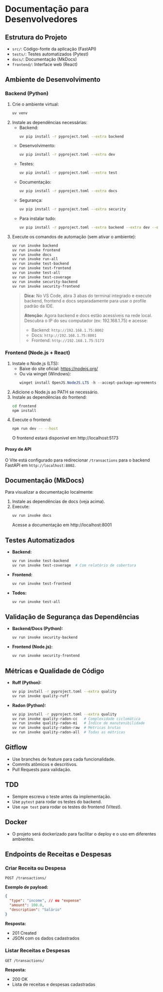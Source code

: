 # Documentação para Desenvolvedores

## Estrutura do Projeto

- `src/`: Código-fonte da aplicação (FastAPI)
- `tests/`: Testes automatizados (Pytest)
- `docs/`: Documentação (MkDocs)
- `frontend/`: Interface web (React)

## Ambiente de Desenvolvimento

### Backend (Python)
1. Crie o ambiente virtual:
   ```sh
   uv venv
   ```
2. Instale as dependências necessárias:
   - Backend:
     ```sh
     uv pip install -r pyproject.toml --extra backend
     ```
   - Desenvolvimento:
     ```sh
     uv pip install -r pyproject.toml --extra dev
     ```
   - Testes:
     ```sh
     uv pip install -r pyproject.toml --extra test
     ```
   - Documentação:
     ```sh
     uv pip install -r pyproject.toml --extra docs
     ```
   - Segurança:
     ```sh
     uv pip install -r pyproject.toml --extra security
     ```
   - Para instalar tudo:
     ```sh
     uv pip install -r pyproject.toml --extra backend --extra dev --extra test --extra docs --extra security
     ```
3. Execute os comandos de automação (sem ativar o ambiente):
   ```sh
   uv run invoke backend
   uv run invoke frontend
   uv run invoke docs
   uv run invoke run-all
   uv run invoke test-backend
   uv run invoke test-frontend
   uv run invoke test-all
   uv run invoke test-coverage
   uv run invoke security-backend
   uv run invoke security-frontend
   ```
   > **Dica:** No VS Code, abra 3 abas do terminal integrado e execute backend, frontend e docs separadamente para usar o profile padrão da IDE.
   >
   > **Atenção:** Agora backend e docs estão acessíveis na rede local. Descubra o IP do seu computador (ex: 192.168.1.75) e acesse:
   > - Backend: `http://192.168.1.75:8002`
   > - Docs: `http://192.168.1.75:8001`
   > - Frontend: `http://192.168.1.75:5173`

### Frontend (Node.js + React)
1. Instale o Node.js (LTS):
   - Baixe do site oficial: https://nodejs.org/
   - Ou via winget (Windows):
     ```powershell
     winget install OpenJS.NodeJS.LTS -h --accept-package-agreements --accept-source-agreements
     ```
2. Adicione o Node.js ao PATH se necessário.
3. Instale as dependências do frontend:
   ```sh
   cd frontend
   npm install
   ```
4. Execute o frontend:
   ```sh
   npm run dev -- --host
   ```
   O frontend estará disponível em http://localhost:5173

#### Proxy de API
O Vite está configurado para redirecionar `/transactions` para o backend FastAPI em `http://localhost:8002`.

## Documentação (MkDocs)

Para visualizar a documentação localmente:

1. Instale as dependências de docs (veja acima).
2. Execute:
   ```sh
   uv run invoke docs
   ```
   Acesse a documentação em http://localhost:8001

## Testes Automatizados

- **Backend:**
  ```sh
  uv run invoke test-backend
  uv run invoke test-coverage  # Com relatório de cobertura
  ```
- **Frontend:**
  ```sh
  uv run invoke test-frontend
  ```
- **Todos:**
  ```sh
  uv run invoke test-all
  ```

## Validação de Segurança das Dependências

- **Backend/Docs (Python):**
  ```sh
  uv run invoke security-backend
  ```
- **Frontend (Node.js):**
  ```sh
  uv run invoke security-frontend
  ```

## Métricas e Qualidade de Código

- **Ruff (Python):**
  ```sh
  uv pip install -r pyproject.toml --extra quality
  uv run invoke quality-ruff
  ```
- **Radon (Python):**
  ```sh
  uv pip install -r pyproject.toml --extra quality
  uv run invoke quality-radon-cc   # Complexidade ciclomática
  uv run invoke quality-radon-mi   # Índice de manutenibilidade
  uv run invoke quality-radon-raw  # Métricas brutas
  uv run invoke quality-radon-all  # Todas as métricas
  ```

## Gitflow

- Use branches de feature para cada funcionalidade.
- Commits atômicos e descritivos.
- Pull Requests para validação.

## TDD

- Sempre escreva o teste antes da implementação.
- Use `pytest` para rodar os testes do backend.
- Use `npm test` para rodar os testes do frontend (Vitest).

## Docker

- O projeto será dockerizado para facilitar o deploy e o uso em diferentes ambientes.

## Endpoints de Receitas e Despesas

### Criar Receita ou Despesa

`POST /transactions/`

**Exemplo de payload:**
```json
{
  "type": "income", // ou "expense"
  "amount": 100.0,
  "description": "Salário"
}
```

**Resposta:**
- 201 Created
- JSON com os dados cadastrados

### Listar Receitas e Despesas

`GET /transactions/`

**Resposta:**
- 200 OK
- Lista de receitas e despesas cadastradas 